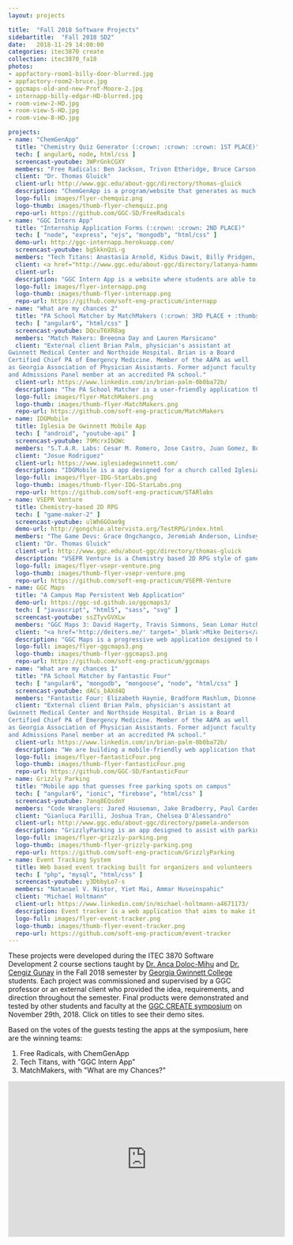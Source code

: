 ```yaml
---
layout: projects

title:  "Fall 2018 Software Projects"
sidebartitle:  "Fall 2018 SD2"
date:   2018-11-29 14:00:00
categories: itec3870 create
collection: itec3870_fa18
photos:
- appfactory-room1-billy-door-blurred.jpg
- appfactory-room2-bruce.jpg
- ggcmaps-old-and-new-Prof-Moore-2.jpg
- internapp-billy-edgar-HD-blurred.jpg
- room-view-2-HD.jpg
- room-view-5-HD.jpg
- room-view-8-HD.jpg

projects:
- name: "ChemGenApp"
  title: "Chemistry Quiz Generator (:crown: :crown: :crown: 1ST PLACE)"
  tech: [ angular6, node, html/css ]
  screencast-youtube: 3WPrGnkCGXY
  members: "Free Radicals: Ben Jackson, Trivon Etheridge, Bruce Carson, William Bullock"
  client: "Dr. Thomas Gluick"
  client-url: http://www.ggc.edu/about-ggc/directory/thomas-gluick
  description: "ChemGenApp is a program/website that generates as much information regarding a chemical reaction as possible in order to assist Chemistry professors with making quizzes."
  logo-full: images/flyer-chemquiz.png
  logo-thumb: images/thumb-flyer-chemquiz.png
  repo-url: https://github.com/GGC-SD/FreeRadicals
- name: "GGC Intern App"
  title: "Internship Application Forms (:crown: :crown: 2ND PLACE)"
  tech: [ "node", "express", "ejs", "mongodb", "html/css" ] 
  demo-url: http://ggc-internapp.herokuapp.com/
  screencast-youtube: bg5kknQzL-g
  members: "Tech Titans: Anastasia Arnold, Kidus Dawit, Billy Pridgen, Edgar Juarez"
  client: <a href="http://www.ggc.edu/about-ggc/directory/latanya-hammonds-odie" target="_blank">Dr. Latanya Hammonds-Odie (Biology)</a> and <a href="http://www.ggc.edu/about-ggc/directory/lissa-pollacia" target="_blank">Dr. Lissa Pollacia (IT)</a>
  client-url: 
  description: "GGC Intern App is a website where students are able to apply for either a Biology or Information Technology internship. They also have the option to upload other documents required including their resume, FERPA form, and essays."
  logo-full: images/flyer-internapp.png
  logo-thumb: images/thumb-flyer-internapp.png
  repo-url: https://github.com/soft-eng-practicum/internapp
- name: "What are my chances 2"
  title: "PA School Matcher by MatchMakers (:crown: 3RD PLACE + :thumbsup: winner of the two competing teams)"
  tech: [ "angular6", "html/css" ] 
  screencast-youtube: DQcuT6XR8ag
  members: "Match Makers: Breeona Day and Lauren Marsicano"
  client: "External client Brian Palm, physician's assistant at
Gwinnett Medical Center and Northside Hospital. Brian is a Board
Certified Chief PA of Emergency Medicine. Member of the AAPA as well
as Georgia Association of Physician Assistants. Former adjunct faculty
and Admissions Panel member at an accredited PA school."
  client-url: https://www.linkedin.com/in/brian-palm-0b0ba72b/
  description: "The PA School Matcher is a user-friendly application that matches prospective Physician's Assistant school student's information with the requirements of selected schools and the demographics of accepted students into the program to show how likely the student is to be accepted. The results are displayed as GOOD, AVERAGE & POOR as far as chances of being accepted. The system also provides feedback on how the student could improve their chances of being accepted."
  logo-full: images/flyer-MatchMakers.png
  logo-thumb: images/thumb-flyer-MatchMakers.png
  repo-url: https://github.com/soft-eng-practicum/MatchMakers
- name: IDGMobile
  title: Iglesia De Gwinnett Mobile App
  tech: [ "android", "youtube-api" ] 
  screencast-youtube: 79McrxIbQWc
  members: "S.T.A.R. Labs: Cesar M. Romero, Jose Castro, Juan Gomez, Boji Benji"
  client: "Josue Rodriguez"
  client-url: https://www.iglesiadegwinnett.com/
  description: "IDGMobile is a app designed for a church called Iglesia De Gwinnett.The purpose of this app is to share weekly messages to anyone who would like to watch."
  logo-full: images/flyer-IDG-StarLabs.png
  logo-thumb: images/thumb-flyer-IDG-StarLabs.png
  repo-url: https://github.com/soft-eng-practicum/STARlabs
- name: VSEPR Venture
  title: Chemistry-based 2D RPG
  tech: [ "game-maker-2" ] 
  screencast-youtube: ulWh6GOae9g
  demo-url: http://gongchie.altervista.org/TestRPG/index.html
  members: "The Game Devs: Grace Ongchangco, Jeremiah Anderson, Lindsey Wade, Kaiser Smith"
  client: "Dr. Thomas Gluick"
  client-url: http://www.ggc.edu/about-ggc/directory/thomas-gluick
  description: "VSEPR Venture is a Chemistry based 2D RPG style of game. The player is given the name of a molecule and then is required to collect atoms to create the molecular structure that represents that molecule using the VSEPR Theory. The levels require the player to assess the Lewis structures and the placement of the electrons around the atom to successfully solve a particular molecule. The game features six levels, and then a test level that the player must complete to beat the game. This project was created using GameMaker Studio 2 and is written in GameMaker's proprietary programming language called GameMaker Language (GML)."
  logo-full: images/flyer-vsepr-venture.png
  logo-thumb: images/thumb-flyer-vsepr-venture.png
  repo-url: https://github.com/soft-eng-practicum/VSEPR-Venture
- name: GGC Maps
  title: "A Campus Map Persistent Web Application"
  demo-url: https://ggc-sd.github.io/ggcmaps3/
  tech: [ "javascript", "html5", "sass", "svg" ] 
  screencast-youtube: ssZTyvGVXLw
  members: "GGC Maps 3: David Hagerty, Travis Simmons, Sean Lomar Hutchinson, Alain Hirwa"
  client: "<a href='http://deiters.me/' target='_blank'>Mike Deiters</a> and David Rivera-Rocha"
  description: "GGC Maps is a progressive web application designed to help students locate rooms in the various buildings on GGC’s campus from their computer or mobile device - with or without an internet connection. New features: building W mapped (only the C3 portion and not the newly constructed wing). Safety toggle fixed and in working condition with a legend display."
  logo-full: images/flyer-ggcmaps3.png
  logo-thumb: images/thumb-flyer-ggcmaps3.png
  repo-url: https://github.com/soft-eng-practicum/ggcmaps
- name: "What are my chances 1"
  title: "PA School Matcher by Fantastic Four"
  tech: [ "angular6", "mongodb", "mongoose", "node", "html/css" ] 
  screencast-youtube: dACs_bAXd4Q
  members: "Fantastic Four: Elizabeth Haynie, Bradform Mashlum, Dionne Mitchner, Nishanth Mangineni"
  client: "External client Brian Palm, physician's assistant at
Gwinnett Medical Center and Northside Hospital. Brian is a Board
Certified Chief PA of Emergency Medicine. Member of the AAPA as well
as Georgia Association of Physician Assistants. Former adjunct faculty
and Admissions Panel member at an accredited PA school."
  client-url: https://www.linkedin.com/in/brian-palm-0b0ba72b/
  description: "We are building a mobile-friendly web application that assists with helping physician assistant students determine which schools they are eligible to get into. They can enter their GPA, GRE, healthcare hours. From there, graphs with be presented comparing them to students nationally."
  logo-full: images/flyer-fantasticFour.png
  logo-thumb: images/thumb-flyer-fantasticFour.png
  repo-url: https://github.com/GGC-SD/FantasticFour
- name: Grizzly Parking
  title: "Mobile app that guesses free parking spots on campus"
  tech: [ "angular6", "ionic", "firebase", "html/css" ] 
  screencast-youtube: 7anq8EQsdnY
  members: "Code Wranglers: Jared Houseman, Jake Bradberry, Paul Cardenas"
  client: "Gianluca Parilli, Joshua Tran, Chelsea D'Alessandro"
  client-url: http://www.ggc.edu/about-ggc/directory/pamela-anderson
  description: "GrizzlyParking is an app designed to assist with parking on GGC Campus by calculating the highest possible chance of a parking spot in different parking lots."
  logo-full: images/flyer-grizzly-parking.png
  logo-thumb: images/thumb-flyer-grizzly-parking.png
  repo-url: https://github.com/soft-eng-practicum/GrizzlyParking
- name: Event Tracking System
  title: Web based event tracking built for organizers and volunteers
  tech: [ "php", "mysql", "html/css" ] 
  screencast-youtube: y3DbbyLo7-s
  members: "Natanael V. Nistor, Yiet Mai, Ammar Huseinspahic"
  client: "Michael Holtmann"
  client-url: https://www.linkedin.com/in/michael-holtmann-a4671173/
  description: Event tracker is a web application that aims to make it easier for organizers to manage events and allow for volunteers to be able to apply for the events all on one platform.
  logo-full: images/flyer-event-tracker.png
  logo-thumb: images/thumb-flyer-event-tracker.png
  repo-url: https://github.com/soft-eng-practicum/event-tracker
---
```


These projects were developed during the ITEC 3870 Software
Development 2 course sections taught
by [Dr. Anca Doloc-Mihu][doloc-ggc] and [Dr. Cengiz Gunay][gunay-ggc]
in the Fall 2018 semester by [Georgia Gwinnett College][ggc]
students. Each project was commissioned and supervised by a GGC
professor or an external client who provided the idea, requirements,
and direction throughout the semester. Final products were
demonstrated and tested by other students and faculty at
the [GGC CREATE symposium][create] on November 29th, 2018. Click on
titles to see their demo sites.

Based on the votes of the guests testing the apps at the symposium,
here are the winning teams:

1.    Free Radicals, with ChemGenApp 
2.    Tech Titans, with "GGC Intern App"
3.    MatchMakers, with "What are my Chances?"
	
<div class="project-video"> 
  <iframe width="560" height="315" src="https://www.youtube.com/embed/yUNJx8oMoak" frameborder="0" allowfullscreen></iframe>
</div>

[ggc]:		http://www.ggc.edu
[gunay-ggc]: 	http://www.ggc.edu/about-ggc/directory/cengiz-gunay
[doloc-ggc]: 	http://www.ggc.edu/about-ggc/directory/anca-doloc-mihu
[create]:	https://www.facebook.com/georgiagwinnett/photos/ms.c.eJxdz0EKADEMAsAflaYx0fz~;Ywt7KNTrIIqxo3IaRSkD4IornDFRV5uwX9HusMxUeQZ04Xm3FN6jHJmg0gXHRW3N4P~;0Ay4NMx8~-.bps.a.10153964573906447.1073741919.78573401446/10153964578831447/?type=3&theater
